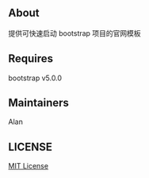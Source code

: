 ## About
提供可快速启动 bootstrap 项目的官网模板

## Requires
bootstrap v5.0.0

## Maintainers
Alan

## LICENSE
[MIT License](https://github.com/joanbabyfet/bootstrap_template/blob/master/LICENSE)